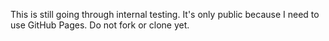 This is still going through internal testing. It's only public because I need to use GitHub Pages. Do not fork or clone yet.
